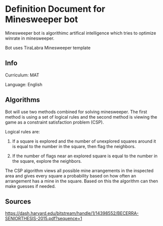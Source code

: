 # Definition Document for Minesweeper bot

Minesweeper bot is algorithimc artifical intelligence which tries to optimize winrate in minesweeper.

Bot uses TiraLabra Minesweeper template 

## Info

Curriculum: MAT

Language: English

## Algorithms

Bot will use two methods combined for solving minesweeper. The first method is using
a set of logical rules and the second method is viewing the game as a constraint satisfaction problem (CSP).

Logical rules are:

1. If a square is explored and the number of unexplored squares around it is equal to the number in the square,
then flag the neighbors.

2. If the number of flags near an explored square is equal to the number in the square, explore the neighbors.

The CSP algorithm views all possible mine arrangements in the inspected area and gives every square a probability based on how often an arrangement
has a mine in the square. Based on this the algorithm can then make guesses if needed.

## Sources

https://dash.harvard.edu/bitstream/handle/1/14398552/BECERRA-SENIORTHESIS-2015.pdf?sequence=1